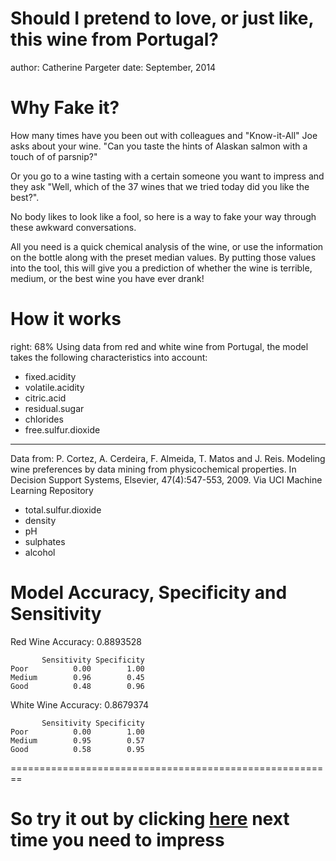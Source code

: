 Should I pretend to love, or just like, this wine from Portugal?
========================================================
author: Catherine Pargeter
date: September, 2014

Why Fake it?
========================================================

How many times have you been out with colleagues and "Know-it-All" Joe asks about your wine. "Can you taste the hints of Alaskan salmon with a touch of of parsnip?"  

Or you go to a wine tasting with a certain someone you want to impress and they ask "Well, which of the 37 wines that we tried today did you like the best?".

No body likes to look like a fool, so here is a way to fake your way through these awkward conversations.  

All you need is a quick chemical analysis of the wine, or use the information on the bottle along with the preset median values.  By putting those values into the tool, this will give you a prediction of whether the wine is terrible, medium, or the best wine you have ever drank!


How it works
========================================================
right: 68%
Using data from red and white wine from Portugal, the model takes the following characteristics into account:

  - fixed.acidity
  - volatile.acidity
  - citric.acid
  - residual.sugar
  - chlorides
  - free.sulfur.dioxide
  
  ***

Data from:  P. Cortez, A. Cerdeira, F. Almeida, T. Matos and J. Reis. Modeling wine preferences by data mining from physicochemical properties. In Decision Support Systems, Elsevier, 47(4):547-553, 2009. Via UCI Machine Learning Repository 
 - total.sulfur.dioxide
 - density
 - pH
 - sulphates
 - alcohol


Model Accuracy, Specificity and Sensitivity
========================================================
Red Wine
Accuracy: 0.8893528

```
       Sensitivity Specificity
Poor          0.00        1.00
Medium        0.96        0.45
Good          0.48        0.96
```

White Wine
Accuracy: 0.8679374

```
       Sensitivity Specificity
Poor          0.00        1.00
Medium        0.95        0.57
Good          0.58        0.95
```


========================================================

<h1> So try it out by clicking  <a href = "https://cpargeter.shinyapps.io/Project/">here</a> next time you need to impress</h1>
